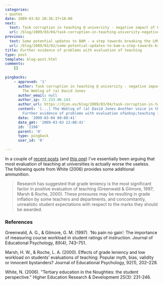 ```yaml
---
categories:
- quotes
date: 2009-03-02 20:36:37+10:00
next:
  text: Task corruption in teaching @ university - negative impact of Place?
  url: /blog/2009/03/04/task-corruption-in-teaching-university-negative-impact-of-place/
previous:
  text: Some potential updates to BAM - a step towards breaking the LMS/CMS orthodoxy
  url: /blog/2009/03/02/some-potential-updates-to-bam-a-step-towards-breaking-the-lmscms-orthodoxy/
title: Further evidence of problems with evaluation of teaching
type: post
template: blog-post.html
comments:
    []
    
pingbacks:
    - approved: '1'
      author: Task corruption in teaching @ university - negative impact of Place? &laquo;
        The Weblog of (a) David Jones
      author_email: null
      author_ip: 72.233.96.143
      author_url: https://djon.es/blog/2009/03/04/task-corruption-in-teaching-university-negative-impact-of-place/
      content: '[...] The Weblog of (a) David Jones Another voice in the blogosphere    &laquo;
        Further evidence of problems with evaluation of&nbsp;teaching [...]'
      date: '2009-03-04 08:08:41'
      date_gmt: '2009-03-03 22:08:41'
      id: '2198'
      parent: '0'
      type: pingback
      user_id: '0'
    
---
```

In a couple of [recent posts](/blog/2009/01/25/somethings-that-are-broken-with-evaluation-of-university-teaching/) (and [this one](/blog/2009/02/13/the-emperor-has-no-clothes-why-is-the-learning-and-teaching-peformance-fund-naked/)) I've essentially been arguing that most evaluation of teaching at universities is actually worse the useless. The following quote from White (2006) provides some additional ammunition.

> Research has suggested that grade leniency is the most significant factor in positive evaluation of teaching (Greenwald & Gilmore, 1997; Marsh & Roche, 2000). These pressures may be resulting in grade inflation by some teachers and departments, and concomitantly, unrealistic student expectations with respect to the marks they should be awarded.

### References

Greenwald, A. G., & Gilmore, G. M. (1997). ‘No pain no gain’: The importance of measuring course workload in student ratings of instruction. Journal of Educational Psychology, 89(4), 743–751.

Marsh, H. W., & Roche, L. A. (2000). Effects of grade leniency and low workload on students’ evaluations of teaching: Popular myth, bias, validity or innocent bystanders? Journal of Educational Psychology, 92(1), 202–228.

White, N. (2006). "Tertiary education in the Noughties: the student perspective." Higher Education Research & Development 25(3): 231-246.